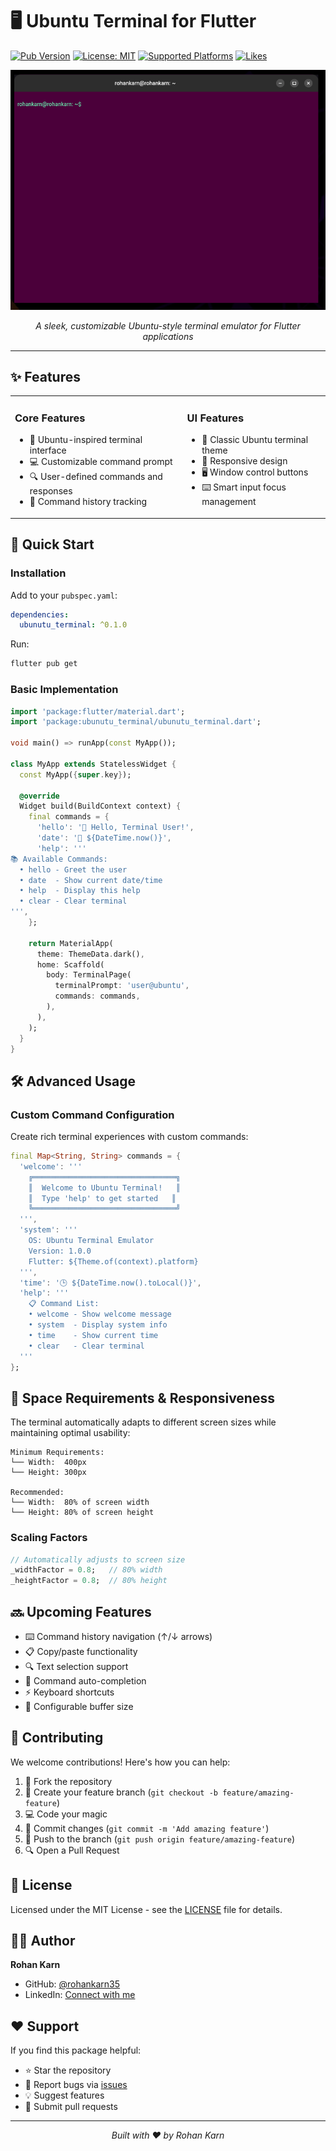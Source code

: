 # 🖥️ Ubuntu Terminal for Flutter

[![Pub Version](https://img.shields.io/pub/v/ubunutu_terminal.svg)](https://pub.dev/packages/ubunutu_terminal)
[![License: MIT](https://img.shields.io/badge/License-MIT-yellow.svg)](https://opensource.org/licenses/MIT)
[![Supported Platforms](https://img.shields.io/badge/Platforms-Web,%20macOS,%20Linux,%20Windows-blue.svg)](https://flutter.dev)
[![Likes](https://img.shields.io/pub/likes/ubunutu_terminal?style=flat-square)](https://pub.dev/packages/ubunutu_terminal)

<div align="center">
  <img src="https://raw.githubusercontent.com/rohankarn35/ubunutu_terminal/refs/heads/main/image.png" alt="Ubuntu Terminal Preview" width="600"/>
  
  *A sleek, customizable Ubuntu-style terminal emulator for Flutter applications*
</div>

---

## ✨ Features

<table>
  <tr>
    <td>
      <h3>Core Features</h3>
      <ul>
        <li>🎯 Ubuntu-inspired terminal interface</li>
        <li>💻 Customizable command prompt</li>
        <li>🔍 User-defined commands and responses</li>
        <li>📜 Command history tracking</li>
      </ul>
    </td>
    <td>
      <h3>UI Features</h3>
      <ul>
        <li>🎨 Classic Ubuntu terminal theme</li>
        <li>📱 Responsive design</li>
        <li>🖥️ Window control buttons</li>
        <li>⌨️ Smart input focus management</li>
      </ul>
    </td>
  </tr>
</table>

## 🚀 Quick Start

### Installation

Add to your `pubspec.yaml`:

```yaml
dependencies:
  ubunutu_terminal: ^0.1.0
```

Run:

```bash
flutter pub get
```

### Basic Implementation

```dart
import 'package:flutter/material.dart';
import 'package:ubunutu_terminal/ubunutu_terminal.dart';

void main() => runApp(const MyApp());

class MyApp extends StatelessWidget {
  const MyApp({super.key});

  @override
  Widget build(BuildContext context) {
    final commands = {
      'hello': '👋 Hello, Terminal User!',
      'date': '📅 ${DateTime.now()}',
      'help': '''
📚 Available Commands:
  • hello - Greet the user
  • date  - Show current date/time
  • help  - Display this help
  • clear - Clear terminal
''',
    };

    return MaterialApp(
      theme: ThemeData.dark(),
      home: Scaffold(
        body: TerminalPage(
          terminalPrompt: 'user@ubuntu',
          commands: commands,
        ),
      ),
    );
  }
}
```

## 🛠️ Advanced Usage

### Custom Command Configuration

Create rich terminal experiences with custom commands:

```dart
final Map<String, String> commands = {
  'welcome': '''
    ╔════════════════════════════════╗
    ║  Welcome to Ubuntu Terminal!   ║
    ║  Type 'help' to get started   ║
    ╚════════════════════════════════╝
  ''',
  'system': '''
    OS: Ubuntu Terminal Emulator
    Version: 1.0.0
    Flutter: ${Theme.of(context).platform}
  ''',
  'time': '🕒 ${DateTime.now().toLocal()}',
  'help': '''
    📋 Command List:
    • welcome - Show welcome message
    • system  - Display system info
    • time    - Show current time
    • clear   - Clear terminal
  '''
};
```

## 📐 Space Requirements & Responsiveness

The terminal automatically adapts to different screen sizes while maintaining optimal usability:

```
Minimum Requirements:
└── Width:  400px
└── Height: 300px

Recommended:
└── Width:  80% of screen width
└── Height: 80% of screen height
```

### Scaling Factors

```dart
// Automatically adjusts to screen size
_widthFactor = 0.8;   // 80% width
_heightFactor = 0.8;  // 80% height
```

## 🔜 Upcoming Features

- ⌨️ Command history navigation (↑/↓ arrows)
- 📋 Copy/paste functionality
- 🔍 Text selection support
- 📝 Command auto-completion
- ⚡ Keyboard shortcuts
- 🔄 Configurable buffer size

## 🤝 Contributing

We welcome contributions! Here's how you can help:

1. 🍴 Fork the repository
2. 🌿 Create your feature branch (`git checkout -b feature/amazing-feature`)
3. 💻 Code your magic
4. 📝 Commit changes (`git commit -m 'Add amazing feature'`)
5. 🚀 Push to the branch (`git push origin feature/amazing-feature`)
6. 🔍 Open a Pull Request

## 📜 License

Licensed under the MIT License - see the [LICENSE](LICENSE) file for details.

## 👨‍💻 Author

**Rohan Karn**

- GitHub: [@rohankarn35](https://github.com/rohankarn35)
- LinkedIn: [Connect with me](https://linkedin.com/in/yourprofile)

## ❤️ Support

If you find this package helpful:

- ⭐ Star the repository
- 🐛 Report bugs via [issues](https://github.com/rohankarn35/ubunutu_terminal/issues)
- 💡 Suggest features
- 🔀 Submit pull requests

---

<div align="center">
  <i>Built with ❤️ by Rohan Karn</i>
</div>

